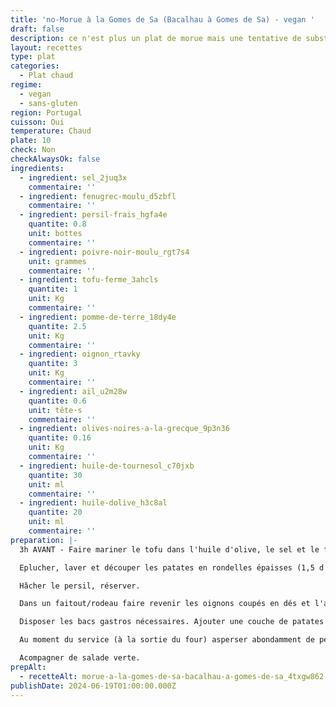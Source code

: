 ```yaml
---
title: 'no-Morue à la Gomes de Sa (Bacalhau à Gomes de Sa) - vegan '
draft: false
description: ce n'est plus un plat de morue mais une tentative de substitution
layout: recettes
type: plat
categories:
  - Plat chaud
regime:
  - vegan
  - sans-gluten
region: Portugal
cuisson: Oui
temperature: Chaud
plate: 10
check: Non
checkAlwaysOk: false
ingredients:
  - ingredient: sel_2juq3x
    commentaire: ''
  - ingredient: fenugrec-moulu_d5zbfl
    commentaire: ''
  - ingredient: persil-frais_hgfa4e
    quantite: 0.8
    unit: bottes
    commentaire: ''
  - ingredient: poivre-noir-moulu_rgt7s4
    unit: grammes
    commentaire: ''
  - ingredient: tofu-ferme_3ahcls
    quantite: 1
    unit: Kg
    commentaire: ''
  - ingredient: pomme-de-terre_18dy4e
    quantite: 2.5
    unit: Kg
    commentaire: ''
  - ingredient: oignon_rtavky
    quantite: 3
    unit: Kg
    commentaire: ''
  - ingredient: ail_u2m28w
    quantite: 0.6
    unit: tête·s
    commentaire: ''
  - ingredient: olives-noires-a-la-grecque_9p3n36
    quantite: 0.16
    unit: Kg
    commentaire: ''
  - ingredient: huile-de-tournesol_c70jxb
    quantite: 30
    unit: ml
    commentaire: ''
  - ingredient: huile-dolive_h3c8al
    quantite: 20
    unit: ml
    commentaire: ''
preparation: |-
  3h AVANT - Faire mariner le tofu dans l'huile d'olive, le sel et le fenouil

  Eplucher, laver et découper les patates en rondelles épaisses (1,5 d'épaisseur environ). Les rincer, plonger dans **un grand volume d'eau froide** et lancer le feu. Egouter quand il y a une cuisson ferme, pour que les rondelles restent entières (rincer à l'eau froide pour être tranquille).

  Hâcher le persil, réserver.

  Dans un faitout/rodeau faire revenir les oignons coupés en dés et l'ail hâché. Ajouter le poivre. Ajouter le tofu mariné et laisser le tout sur un feu doux pendant 15-20 minutes. 

  Disposer les bacs gastros nécessaires. Ajouter une couche de patates au fond, puis le tofu avec les oignons et l'ail (répartir un peu partout). Mettre un filet d'huile d'olive dessus. Mettre au four pour griller tout ça, puis maintenir au chaud. 

  Au moment du service (à la sortie du four) asperser abondamment de persil et d'olives sur le plat.

  Acompagner de salade verte.
prepAlt:
  - recetteAlt: morue-a-la-gomes-de-sa-bacalhau-a-gomes-de-sa_4txgw862
publishDate: 2024-06-19T01:00:00.000Z
---
```

